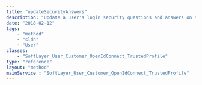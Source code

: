 ```yaml
---
title: "updateSecurityAnswers"
description: "Update a user's login security questions and answers on the SoftLayer customer portal. These questions and answers are used to optionally log into the SoftLayer customer portal using two-factor authentication. Each user must have three distinct questions set with a unique answer for each question, and each answer may only contain alphanumeric or the . , - _ ( ) [ ] : ; > < characters. Existing user security questions and answers are deleted before new ones are set, and users may only update their own security questions and answers. "
date: "2018-02-12"
tags:
    - "method"
    - "sldn"
    - "User"
classes:
    - "SoftLayer_User_Customer_OpenIdConnect_TrustedProfile"
type: "reference"
layout: "method"
mainService : "SoftLayer_User_Customer_OpenIdConnect_TrustedProfile"
---
```

